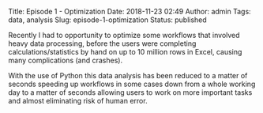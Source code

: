 Title: Episode 1 - Optimization
Date: 2018-11-23 02:49
Author: admin
Tags: data, analysis
Slug: episode-1-optimization
Status: published

Recently I had to opportunity to optimize some workflows that involved heavy data processing, before the users were completing calculations/statistics by hand on up to 10 million rows in Excel, causing many complications (and crashes).

With the use of Python this data analysis has been reduced to a matter of seconds speeding up workflows in some cases down from a whole working day to a matter of seconds allowing users to work on more important tasks and almost eliminating risk of human error.
